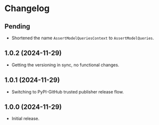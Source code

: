 # Changelog

## Pending

* Shortened the name ``AssertModelQueriesContext`` to ``AssertModelQueries``.

## 1.0.2 (2024-11-29)

* Getting the versioning in sync, no functional changes.

## 1.0.1 (2024-11-29)

* Switching to PyPI-GitHub trusted publisher release flow.

## 1.0.0 (2024-11-29)

* Initial release.

